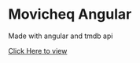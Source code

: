 Movicheq Angular
================

Made with angular and tmdb api

[Click Here to view](https://movicheq.netlify.app/)

